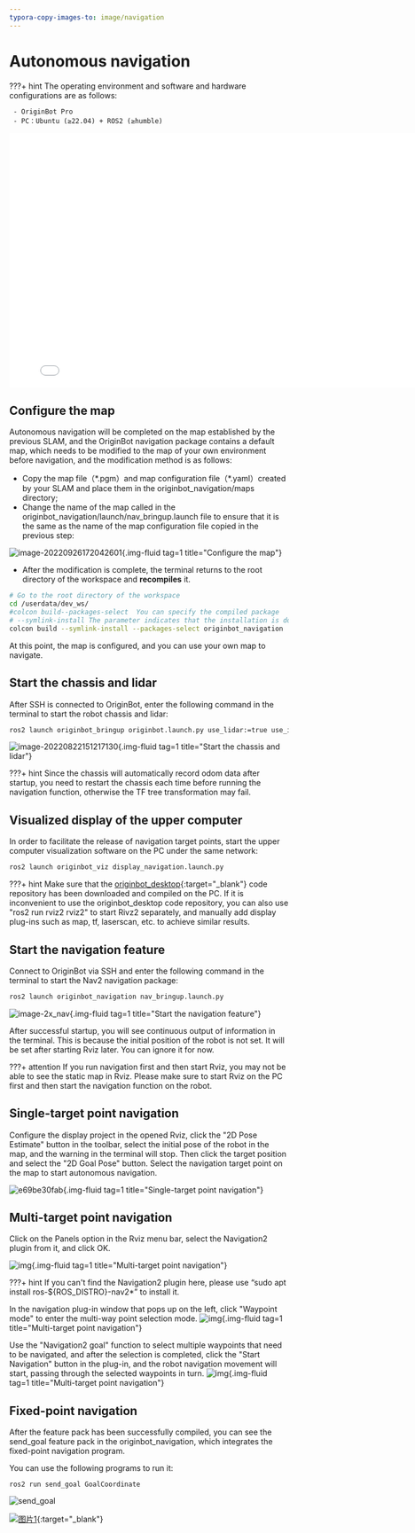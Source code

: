 ```yaml
---
typora-copy-images-to: image/navigation
---
```


# **Autonomous navigation**

???+ hint
    The operating environment and software and hardware configurations are as follows:

     - OriginBot Pro
     - PC：Ubuntu (≥22.04) + ROS2 (≥humble)



<iframe
  src="//player.bilibili.com/player.html?aid=516658213&bvid=BV1eg411a7A9&cid=866157912&page=17&autoplay=0"
  scrolling="no"
  border="0"
  width="800px"
  height="460px"
  frameborder="no"
  framespacing="0"
  allowfullscreen="true"
>
</iframe>




## **Configure the map**

Autonomous navigation will be completed on the map established by the previous SLAM, and the OriginBot navigation package contains a default map, which needs to be modified to the map of your own environment before navigation, and the modification method is as follows:

- Copy the map file（\*.pgm）and map configuration file（\*.yaml）created by your SLAM and place them in the originbot_navigation/maps directory;
- Change the name of the map called in the originbot_navigation/launch/nav_bringup.launch file to ensure that it is the same as the name of the map configuration file copied in the previous step:

![image-20220926172042601](../../assets/img/navigation/image-20220926172042601.png){.img-fluid tag=1 title="Configure the map"}

- After the modification is complete, the terminal returns to the root directory of the workspace and **recompiles** it.

```bash
# Go to the root directory of the workspace
cd /userdata/dev_ws/
#colcon build--packages-select  You can specify the compiled package
# --symlink-install The parameter indicates that the installation is done using a soft link, so that the map does not need to be recompiled after modification
colcon build --symlink-install --packages-select originbot_navigation
```
At this point, the map is configured, and you can use your own map to navigate.



## **Start the chassis and lidar**

After SSH is connected to OriginBot, enter the following command in the terminal to start the robot chassis and lidar:

``` bash
ros2 launch originbot_bringup originbot.launch.py use_lidar:=true use_imu:=true
```



![image-20220822151217130](../../assets/img/navigation/image-20220822151217130.png){.img-fluid tag=1 title="Start the chassis and lidar"}

???+ hint
	Since the chassis will automatically record odom data after startup, you need to restart the chassis each time before running the navigation function, otherwise the TF tree transformation may fail.


## **Visualized display of the upper computer**

In order to facilitate the release of navigation target points, start the upper computer visualization software on the PC under the same network:

```bash
ros2 launch originbot_viz display_navigation.launch.py
```



???+ hint
    Make sure that the [originbot_desktop](https://github.com/yzhcat/originbot_desktop){:target="_blank"} code repository has been downloaded and compiled on the PC. If it is inconvenient to use the originbot_desktop code repository, you can also use "ros2 run rviz2 rviz2" to start Rivz2 separately, and manually add display plug-ins such as map, tf, laserscan, etc. to achieve similar results.



## **Start the navigation feature**

Connect to OriginBot via SSH and enter the following command in the terminal to start the Nav2 navigation package:


``` bash
ros2 launch originbot_navigation nav_bringup.launch.py
```
![image-2x_nav](../../assets/img/navigation/2x_nav.jpg){.img-fluid tag=1 title="Start the navigation feature"}


After successful startup, you will see continuous output of information in the terminal. This is because the initial position of the robot is not set. It will be set after starting Rviz later. You can ignore it for now.

???+ attention
    If you run navigation first and then start Rviz, you may not be able to see the static map in Rviz. Please make sure to start Rviz on the PC first and then start the navigation function on the robot.





## **Single-target point navigation**

Configure the display project in the opened Rviz, click the "2D Pose Estimate" button in the toolbar, select the initial pose of the robot in the map, and the warning in the terminal will stop. Then click the target position and select the "2D Goal Pose" button. Select the navigation target point on the map to start autonomous navigation.





![e69be30fab](../../assets/img/navigation/e69be30fab.gif){.img-fluid tag=1 title="Single-target point navigation"}



## **Multi-target point navigation**
Click on the Panels option in the Rviz menu bar, select the Navigation2 plugin from it, and click OK.

![img](../../assets/img/navigation/2022-08-13_16-16.png){.img-fluid tag=1 title="Multi-target point navigation"}

???+ hint
    If you can't find the Navigation2 plugin here, please use “sudo apt install ros-${ROS_DISTRO}-nav2*” to install it.

In the navigation plug-in window that pops up on the left, click "Waypoint mode" to enter the multi-way point selection mode.
![img](../../assets/img/navigation/2022-08-13_16-17.png){.img-fluid tag=1 title="Multi-target point navigation"}

Use the "Navigation2 goal" function to select multiple waypoints that need to be navigated, and after the selection is completed, click the "Start Navigation" button in the plug-in, and the robot navigation movement will start, passing through the selected waypoints in turn.
![img](../../assets/img/navigation/2022-08-13_16-23.png){.img-fluid tag=1 title="Multi-target point navigation"}



## **Fixed-point navigation**

After the feature pack has been successfully compiled, you can see the send_goal feature pack in the originbot_navigation, which integrates the fixed-point navigation program.

You can use the following programs to run it:

```
ros2 run send_goal GoalCoordinate
```

![send_goal](../../assets/img/navigation/send_goal.png)

[![图片1](../../assets/img/footer.png)](https://www.guyuehome.com/){:target="_blank"}